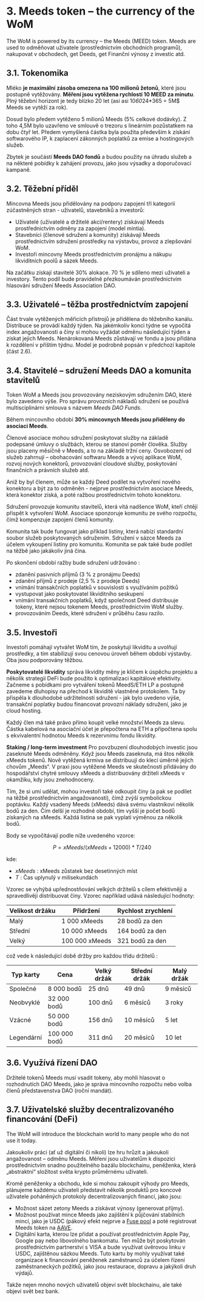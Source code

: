 # 3. Meeds token – the currency of the WoM

The WoM is powered by its currency – the Meeds (MEED) token. Meeds are used to odměňovat uživatele (prostřednictvím obchodních programů), nakupovat v obchodech, get Deeds, get Finanční výnosy z investic atd.

## 3.1. Tokenomika

Mléko **je maximální zásoba omezena na 100 milionů žetonů**, které jsou postupně vytěžovány. **Měření jsou vytěžena rychlostí 10 MEED za minutu**. Plný těžební horizont je tedy blízko 20 let (asi asi 10*60*24*365 = 5M$ Meeds se vytěží za rok).

Dosud bylo předem vytěženo 5 milionů Meeds (5% celkové dodávky). Z toho 4,5M bylo uzavřeno ve smlouvě o trezoru s lineárním pozůstatkem na dobu čtyř let. Předem vymyšlená částka byla použita především k získání softwarového IP, k zaplacení zákonných poplatků za emise a hostingových služeb.

Zbytek je součástí __Meeds DAO fondů__ a budou použity na úhradu služeb a na některé pobídky k zahájení provozu, jako jsou výsadky a doporučovací kampaně.


## 3.2. Těžební příděl

Mincovna Meeds jsou přidělovány na podporu zapojení tří kategorií zúčastněných stran - uživatelů, stavebníků a investorů:

- Uživatelé (uživatelé a držitelé akcí/rentery) získávají Meeds prostřednictvím odměny za zapojení (model mintia).
- Stavebníci (členové sdružení a komunity) získávají Meeds prostřednictvím sdružení prostředky na výstavbu, provoz a zlepšování WoM.
- Investoři mincovny Meeds prostřednictvím pronájmu a nákupu likviditních poolů a sázek Meeds.

Na začátku získají stavitelé 30% alokace. 70 % je sdíleno mezi uživateli a investory. Tento podíl bude pravidelně přezkoumáván prostřednictvím hlasování sdružení Meeds Association DAO.

## 3.3. Uživatelé – těžba prostřednictvím zapojení

Část trvale vytěžených měřicích přístrojů je přidělena do těžebního kanálu. Distribuce se provádí každý týden. Na jakémkoliv konci týdne se vypočítá index angažovanosti a činy si mohou vyžádat odměnu následující týden a získat jejich Meeds. Nenárokovaná Meeds zůstávají ve fondu a jsou přidána k rozdělení v příštím týdnu. Model je podrobně popsán v předchozí kapitole (část 2.6).

## 3.4. Stavitelé – sdružení Meeds DAO a komunita stavitelů

Token WoM a Meeds jsou provozovány neziskovým sdružením DAO, které bylo zavedeno výše. Pro správu provozních nákladů sdružení se používá multisciplinární smlouva s názvem _Meeds DAO Funds_.

Během mincovního období **30% mincovnych Meeds jsou přiděleny do asociaci Meeds**.

Členové asociace mohou sdružení poskytovat služby na základě podepsané úmluvy o službách, kterou se stanoví poměr člověka. Služby jsou placeny měsíčně v Meeds, a to na základě tržní ceny. Osvobození od služeb zahrnují – obohacování softwaru Meeds a vývoj aplikace WoM, rozvoj nových konektorů, provozování cloudové služby, poskytování finančních a právních služeb atd.

Aniž by byl členem, může se každý Deed podílet na vytvoření nového konektoru a být za to odměněn - nejprve prostřednictvím asociace Meeds, která konektor získá, a poté ražbou prostřednictvím tohoto konektoru.

Sdružení provozuje komunitu stavitelů, která vítá nadšence WoM, kteří chtějí přispět k vytvoření WoM. Asociace sponzoruje komunitu ze svého rozpočtu, čímž kompenzuje zapojení členů komunity.

Komunita tak bude fungovat jako příklad listiny, která nabízí standardní soubor služeb poskytovaných sdružením. Sdružení v sázce Meeds za účelem vykoupení listiny pro komunitu. Komunita se pak také bude podílet na těžbě jako jakákoliv jiná čina.

Po skončení období ražby bude sdružení udržováno :

- zdanění pasivních příjmů (3 % z pronájmu Deeds)
- zdanění příjmů z prodeje (2,5 % z prodeje Deeds)
- vnímání transakčních poplatků v souvislosti s využíváním požitků
- vystupovat jako poskytovatel likviditního seskupení
- vnímání transakčních poplatků, když společnost Deed distribuuje tokeny, které nejsou tokenem Meeds, prostřednictvím WoM služby.
- provozováním Deeds, které sdružení v průběhu času razilo.


## 3.5. Investoři

Investoři pomáhají vytvářet WoM tím, že poskytují likviditu a uvolňují prostředky, a tím stabilizují svou cenovou úroveň během období výstavby. Oba jsou podporovány těžbou.

**Poskytovatelé likvidity** správa likvidity měny je klíčem k úspěchu projektu a několik strategií DeFi bude použito k optimalizaci kapitálové efektivity. Začneme s pobídkami pro vytváření tokenů MeedS/ETH LP a postupně zavedeme dluhopisy na přechod k likviditě vlastněné protokolem. Ta by přispěla k dlouhodobé udržitelnosti sdružení - jak bylo uvedeno výše, transakční poplatky budou financovat provozní náklady sdružení, jako je cloud hosting.

Každý člen má také právo přímo koupit velké množství Meeds za slevu. Částka kabelová na asociační účet je přepočtena na ETH a připočtena spolu s ekvivalentní hodnotou Meeds k rezervnímu fondu likvidity.

**Staking / long-term investment** Pro povzbuzení dlouhodobých investic jsou zaseknuté Meeds odměněny. Když jsou Meeds zaseknuta, má štos několik xMeeds tokenů. Nově vytěžená krmiva se distribuují do klecí úměrně jejich chovům „Meeds“. V praxi jsou vytěžené Meeds ve skutečnosti přidávány do hospodářství chytré smlouvy xMeeds a distribuovány držiteli xMeeds v okamžiku, kdy jsou znehodnoceny.

Tím, že si umí udělat, mohou investoři také odkoupit činy (a pak se podílet na těžbě prostřednictvím angažovanosti), čímž zvýší symbolickou poptávku. Každý vsadený Meeds (xMeeds) dává svému vlastníkovi několik bodů za den. Čím delší je rozhodné období, tím vyšší je počet bodů získaných na xMeeds. Každá listina se pak vyplatí výměnou za několik bodů.

Body se vypočítávají podle níže uvedeného vzorce:

 $$ P = xMeeds / (xMeeds + 12000) * T / 240 $$

 kde:

- $xMeeds$ : xMeeds zůstatek bez desetinných míst
- $T$ : Čas uplynulý v milisekundách

Vzorec se vyhýbá upřednostňování velkých držitelů s cílem efektivněji a spravedlivěji distribuovat činy. Vzorec například udává následující hodnoty:

| **Velikost držáku** | **Přidržení**  | **Rychlost zrychlení** |
| ------------------- | -------------- | ---------------------- |
| Malý                | 1 000 xMeeds   | 28 bodů za den         |
| Střední             | 10 000 xMeeds  | 164 bodů za den        |
| Velký               | 100 000 xMeeds | 321 bodů za den        |


což vede k následující době držby pro každou třídu držitelů :

| **Typ karty** | **Cena**     | **Velký držák** | **Střední držák** | **Malý držák** |
| ------------- | ------------ | --------------- | ----------------- | -------------- |
| Společné      | 8 000 bodů   | 25 dnů          | 49 dnů            | 9 měsíců       |
| Neobvyklé     | 32 000 bodů  | 100 dnů         | 6 měsíců          | 3 roky         |
| Vzácné        | 50 000 bodů  | 156 dnů         | 10 měsíců         | 5 let          |
| Legendární    | 100 000 bodů | 311 dnů         | 20 měsíců         | 10 let         |

## 3.6. Využívá řízení DAO

Držitelé tokenů Meeds musí vsadit tokeny, aby mohli hlasovat o rozhodnutích DAO Meeds, jako je správa mincovního rozpočtu nebo volba členů představenstva DAO (roční mandát).

## 3.7. Uživatelské služby decentralizovaného financování (DeFi)

The WoM will introduce the blockchain world to many people who do not use it today.

Jakoukoliv práci (ať už digitální či nikoli) lze hru hrůzit a jakoukoli angažovanost – odměnu Meeds. Měření jsou uživatelům k dispozici prostřednictvím snadno použitelného bazálu blockchainu, peněženka, která „abstraktní“ složitost světa krypto průměrnému uživateli.

Kromě peněženky a obchodu, kde si mohou zakoupit výhody pro Meeds, plánujeme každému uživateli představit několik produktů pro koncové uživatele poháněných protokoly decentralizovaných financí, jako jsou:

- Možnost sázet zetony Meeds a získávat výnosy (generovat příjmy).
- Možnost používat mince Meeds jako zajištění k půjčování stabilních mincí, jako je USDC (pákový efekt nejprve a [Fuse pool](https://app.rari.capital/fuse) a poté registrovat Meeds token na [AAVE](https://aave.com/).
- Digitální karta, kterou lze přidat a používat prostřednictvím Apple Pay, Google pay nebo libovolného bankomatu. Ten může být poskytován prostřednictvím partnerství s VISA a bude využívat úvěrovou linku v USDC, zajištěnou sázkou Meeds. Tuto kartu by mohly využívat také organizace k financování peněženek zaměstnanců za účelem řízení zaměstnaneckých požitků, jako jsou restaurace, dopravu a jakýkoli druh výdajů.

Takže nejen mnoho nových uživatelů objeví svět blockchainu, ale také objeví svět bez bank.

 
